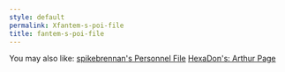 ```yaml
---
style: default
permalink: Xfantem-s-poi-file
title: fantem-s-poi-file
---
```

You may also like:
[spikebrennan's Personnel File](http://scp-wiki.net/spikebrennan-s-personnel-file)
[HexaDon's: Arthur Page](http://scp-wiki.net/hexadon-s-arthur-page)